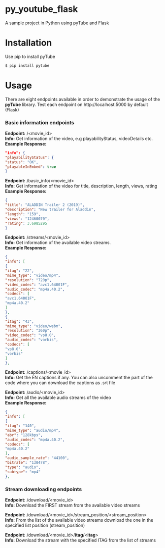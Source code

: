 # py_youtube_flask
A sample project in Python using pyTube and Flask

# Installation
Use pip to install pyTube
```sh
$ pip install pytube
```

# Usage
There are eight endpoints available in order to demonstrate the usage of the **pyTube** library.
Test each endpoint on http://localhost:5000 by default (Flask) 


### Basic information endpoints

**Endpoint:** /<movie_id> <br/>
**Info:** Get information of the video, e.g playabilityStatus, videoDetails etc. <br/>
**Example Response:** <br/>
```json
"info": {
"playabilityStatus": {
"status": "OK",
"playableInEmbed": true
}
```

**Endpoint:** /basic_info/<movie_id> <br/>
**Info:** Get information of the video for title, description, length, views, rating <br/>
**Example Response:** <br/>
```json
{
"title": "ALADDIN Trailer 2 (2019)",
"description": "New trailer for Aladdin",
"length": "159",
"views": "12460070",
"rating": 3.6985295
}
```

**Endpoint:** /streams/<movie_id> <br/>
**Info:** Get information of the available video streams. <br/>
**Example Response:** <br/>
```json
{
"info": [
{
"itag": "22",
"mime_type": "video/mp4",
"resolution": "720p",
"video_codec": "avc1.64001F",
"audio_codec": "mp4a.40.2",
"codecs": [
"avc1.64001F",
"mp4a.40.2"
]
},
{
"itag": "43",
"mime_type": "video/webm",
"resolution": "360p",
"video_codec": "vp8.0",
"audio_codec": "vorbis",
"codecs": [
"vp8.0",
"vorbis"
]
},
```

**Endpoint:** /captions/<movie_id> <br/>
**Info:** Get the EN captions if any. You can also uncomment the part of the code where you can download the captions as .srt file <br/>

**Endpoint:** /audio/<movie_id> <br/>
**Info:** Get all the available audio streams of the video <br/>
**Example Response:** <br/>
```json
{
"info": [
{
"itag": "140",
"mime_type": "audio/mp4",
"abr": "128kbps",
"audio_codec": "mp4a.40.2",
"codecs": [
"mp4a.40.2"
],
"audio_sample_rate": "44100",
"bitrate": "130478",
"type": "audio",
"subtype": "mp4"
},
```


### Stream downloading endpoints

**Endpoint:** /download/<movie_id> <br/>
**Info:** Download the FIRST stream from the available video streams <br/>

**Endpoint:** /download/<movie_id>/stream_position/<stream_position> <br/>
**Info:** From the list of the available video streams download the one in the specified list position (stream_position) <br/>

**Endpoint:** /download/<movie_id>/__itag__/<__itag__> <br/>
**Info:** Download the stream with the specified ITAG from the list of streams <br/>


